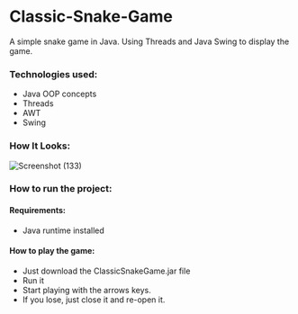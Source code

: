 # Classic-Snake-Game
A simple snake game in Java. Using Threads and Java Swing to display the game.

### Technologies used: 
* Java OOP concepts
* Threads
* AWT 
* Swing

### How It Looks:

![Screenshot (133)](https://user-images.githubusercontent.com/92323695/137641015-6a7b3b4d-e7b1-43da-bbd0-8f5938d3ca69.png)

### How to run the project:

#### Requirements:
* Java runtime installed

#### How to play the game:

* Just download the ClassicSnakeGame.jar file
* Run it 
* Start playing with the arrows keys. 
* If you lose, just close it and re-open it.
